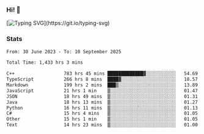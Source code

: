 ### Hi!  👋

[![Typing SVG](https://readme-typing-svg.herokuapp.com?font=Fira+Code&pause=1000&width=435&lines=Hello!+I'm+Texiwustion.)](https://git.io/typing-svg)

### Stats

<!--START_SECTION:waka-->

```txt
From: 30 June 2023 - To: 10 September 2025

Total Time: 1,433 hrs 3 mins

C++                  783 hrs 45 mins █████████████▓░░░░░░░░░░░   54.69 %
TypeScript           266 hrs 8 mins  ████▓░░░░░░░░░░░░░░░░░░░░   18.57 %
Markdown             199 hrs 2 mins  ███▒░░░░░░░░░░░░░░░░░░░░░   13.89 %
JavaScript           21 hrs 1 min    ▒░░░░░░░░░░░░░░░░░░░░░░░░   01.47 %
JSON                 18 hrs 49 mins  ▒░░░░░░░░░░░░░░░░░░░░░░░░   01.31 %
Java                 18 hrs 13 mins  ▒░░░░░░░░░░░░░░░░░░░░░░░░   01.27 %
Python               16 hrs 11 mins  ▒░░░░░░░░░░░░░░░░░░░░░░░░   01.13 %
C#                   15 hrs 4 mins   ▒░░░░░░░░░░░░░░░░░░░░░░░░   01.05 %
Other                15 hrs 1 min    ▒░░░░░░░░░░░░░░░░░░░░░░░░   01.05 %
Text                 14 hrs 23 mins  ▒░░░░░░░░░░░░░░░░░░░░░░░░   01.00 %
```

<!--END_SECTION:waka-->
